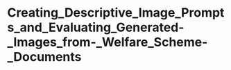 # Creating_Descriptive_Image_Prompts_and_Evaluating_Generated-_Images_from-_Welfare_Scheme-_Documents
